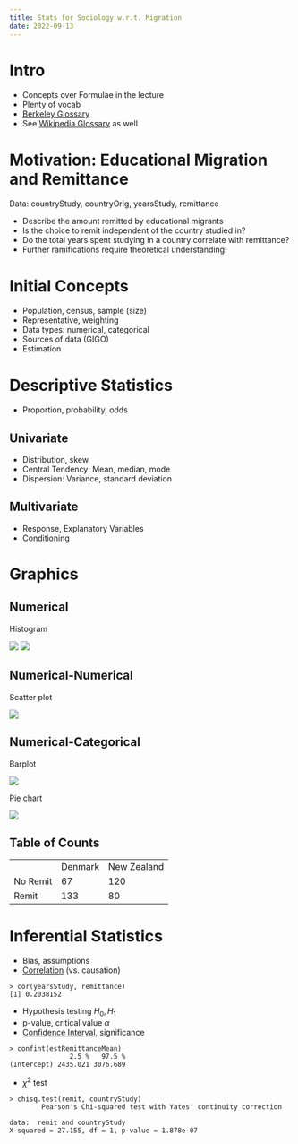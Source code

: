 ```yaml
---
title: Stats for Sociology w.r.t. Migration
date: 2022-09-13
---
```



# Intro
- Concepts over Formulae in the lecture
- Plenty of vocab
- [Berkeley Glossary](https://www.stat.berkeley.edu/~stark/SticiGui/Text/gloss.htm)
- See [Wikipedia Glossary](https://en.wikipedia.org/wiki/Glossary_of_probability_and_statistics) as well

# Motivation: Educational Migration and Remittance
Data: countryStudy, countryOrig, yearsStudy, remittance

- Describe the amount remitted by educational migrants
- Is the choice to remit independent of the country studied in?
- Do the total years spent studying in a country correlate with remittance?
- Further ramifications require theoretical understanding!

# Initial Concepts
- Population, census, sample (size)
- Representative, weighting
- Data types: numerical, categorical
- Sources of data (GIGO)
- Estimation

# Descriptive Statistics
- Proportion, probability, odds

## Univariate
- Distribution, skew
- Central Tendency: Mean, median, mode
- Dispersion: Variance, standard deviation

## Multivariate
- Response, Explanatory Variables
- Conditioning

# Graphics

## Numerical

Histogram 

![](remittance.svg)
![](yearsStudy.svg)

## Numerical-Numerical

Scatter plot

![](yearsStudy-remittance.svg)

## Numerical-Categorical

Barplot

![](countryOrig-bar.svg)

Pie chart

![](yearsStudy-pie.svg)

## Table of Counts
<table><tbody><tr><td></td><td>Denmark</td><td>New Zealand</td></tr><tr><td>No Remit</td><td>67</td><td>120</td></tr><tr><td>Remit</td><td>133</td><td>80</td></tr></tbody></table>

# Inferential Statistics
- Bias, assumptions
- [Correlation](https://www.stat.berkeley.edu/~stark/Java/Html/Correlation.htm) (vs. causation)
```
> cor(yearsStudy, remittance)
[1] 0.2038152
```
- Hypothesis testing $H_0, H_1$
- p-value, critical value $\alpha$
- [Confidence Interval](https://www.stat.berkeley.edu/~stark/Java/Html/Ci.htm), significance
```
> confint(estRemittanceMean)
               2.5 %   97.5 %
(Intercept) 2435.021 3076.689
```
- $\chi^2$ test
```
> chisq.test(remit, countryStudy)
        Pearson's Chi-squared test with Yates' continuity correction

data:  remit and countryStudy
X-squared = 27.155, df = 1, p-value = 1.878e-07
```
